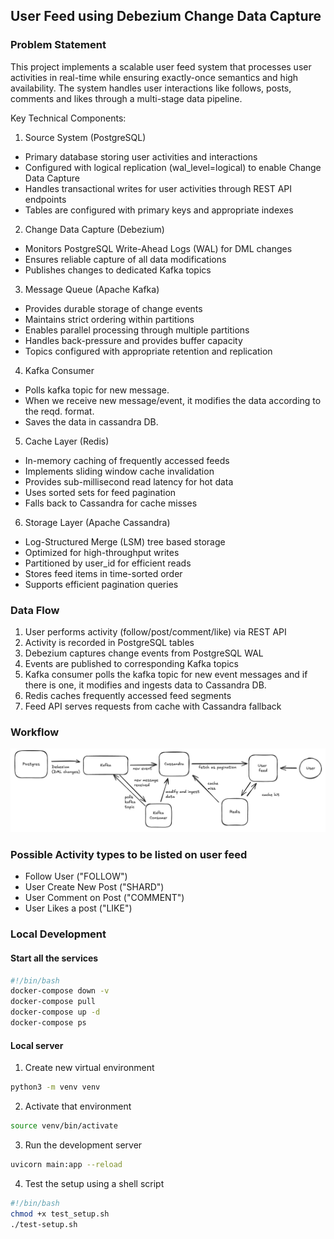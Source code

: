 ## User Feed using Debezium Change Data Capture 

### Problem Statement 
This project implements a scalable user feed system that processes user activities in real-time while ensuring exactly-once semantics and high availability. The system handles user interactions like follows, posts, comments and likes through a multi-stage data pipeline.

Key Technical Components:

1. Source System (PostgreSQL)
- Primary database storing user activities and interactions
- Configured with logical replication (wal_level=logical) to enable Change Data Capture
- Handles transactional writes for user activities through REST API endpoints
- Tables are configured with primary keys and appropriate indexes

2. Change Data Capture (Debezium)
- Monitors PostgreSQL Write-Ahead Logs (WAL) for DML changes
- Ensures reliable capture of all data modifications
- Publishes changes to dedicated Kafka topics

3. Message Queue (Apache Kafka)
- Provides durable storage of change events
- Maintains strict ordering within partitions
- Enables parallel processing through multiple partitions
- Handles back-pressure and provides buffer capacity
- Topics configured with appropriate retention and replication

4. Kafka Consumer 
- Polls kafka topic for new message.
- When we receive new message/event, it modifies the data according to the reqd. format. 
- Saves the data in cassandra DB.

5. Cache Layer (Redis)
- In-memory caching of frequently accessed feeds
- Implements sliding window cache invalidation
- Provides sub-millisecond read latency for hot data
- Uses sorted sets for feed pagination
- Falls back to Cassandra for cache misses

6. Storage Layer (Apache Cassandra)
- Log-Structured Merge (LSM) tree based storage
- Optimized for high-throughput writes
- Partitioned by user_id for efficient reads
- Stores feed items in time-sorted order
- Supports efficient pagination queries

### Data Flow
1. User performs activity (follow/post/comment/like) via REST API
2. Activity is recorded in PostgreSQL tables
3. Debezium captures change events from PostgreSQL WAL
4. Events are published to corresponding Kafka topics
5. Kafka consumer polls the kafka topic for new event messages and if there is one, it modifies and ingests data to Cassandra DB.
8. Redis caches frequently accessed feed segments
9. Feed API serves requests from cache with Cassandra fallback


### Workflow

 ![Workflow](/public/workflow.png)

 ### Possible Activity types to be listed on user feed
 - Follow User ("FOLLOW")
 - User Create New Post ("SHARD")
 - User Comment on Post ("COMMENT")
 - User Likes a post ("LIKE")

### Local Development
#### Start all the services

```bash
#!/bin/bash
docker-compose down -v
docker-compose pull
docker-compose up -d 
docker-compose ps 
```

#### Local server

1. Create new virtual environment
```bash
python3 -m venv venv
```

2. Activate that environment
```bash
source venv/bin/activate
```

3. Run the development server
```bash
uvicorn main:app --reload
```
4. Test the setup using a shell script
```bash
#!/bin/bash
chmod +x test_setup.sh
./test-setup.sh
```
